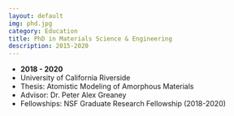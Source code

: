 ```yaml
---
layout: default
img: phd.jpg
category: Education
title: PhD in Materials Science & Engineering
description: 2015-2020
---
```


* __2018 - 2020__
* University of California Riverside
* Thesis: Atomistic Modeling of Amorphous Materials
* Advisor: Dr. Peter Alex Greaney
* Fellowships: NSF Graduate Research Fellowship (2018-2020)
 
